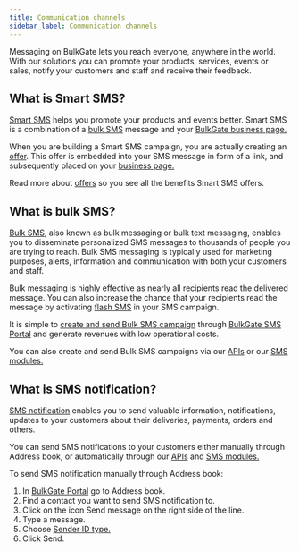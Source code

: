 ```yaml
---
title: Communication channels
sidebar_label: Communication channels 
---
```


Messaging on BulkGate lets you reach everyone, anywhere in the world. With our solutions you can promote your products, services, events or sales, notify your customers and staff and receive their feedback.

## What is Smart SMS?

[Smart SMS](https://www.bulkgate.com/en/solutions/smart-sms/) helps you promote your products and events better. Smart SMS is a combination of a [bulk SMS](https://www.bulkgate.com/en/solutions/sms#bulk-sms) message and your [BulkGate business page.](business-page.md#what-is-a-business-page) 

When you are building a Smart SMS campaign, you are actually creating an [offer](https://www.bulkgate.com/en/solutions/smart-sms#offers). This offer is embedded into your SMS message in form of a link, and subsequently placed on your [business page.](business-page.md#what-is-a-business-page) 

Read more about [offers](offers.md#what-is-an-offer) so you see all the benefits Smart SMS offers.

## What is bulk SMS?
[Bulk SMS](https://www.bulkgate.com/en/solutions/sms#bulk-sms), also known as bulk messaging or bulk text messaging, enables you to disseminate personalized SMS messages to thousands of people you are trying to reach. 
Bulk SMS messaging is typically used for marketing purposes, alerts, information and communication with both your customers and staff.  

Bulk messaging is highly effective as nearly all recipients read the delivered message. You can also increase the chance that your recipients read the message by activating [flash SMS](building-and-sending-campaigns.md#what-is-flash-sms) in your SMS campaign.
 
It is simple to [create and send Bulk SMS campaign](building-and-sending-campaigns.md#how-do-i-create-and-send-sms-campaign-on-bulkgate) through [BulkGate SMS Portal]( https://www.bulkgate.com/en/sms-portal/) and generate revenues with low operational costs. 

You can also create and send Bulk SMS campaigns via our [APIs](https://www.bulkgate.com/en/developers/sms-api/) or our [SMS modules.](https://www.bulkgate.com/en/sms-module/) 

## What is SMS notification?
[SMS notification](https://www.bulkgate.com/en/solutions/sms/#sms-notification) enables you to send valuable information, notifications, updates to your customers about their deliveries, payments, orders and others. 

You can send SMS notifications to your customers either manually through Address book, or automatically through our [APIs](https://www.bulkgate.com/en/developers/sms-api/) and [SMS modules.](https://www.bulkgate.com/en/sms-module/)

To send SMS notification manually through Address book:
1.	In [BulkGate Portal](https://portal.bulkgate.com) go to Address book.
2.	Find a contact you want to send SMS notification to.
3.	Click on the icon Send message on the right side of the line.
4.	Type a message.
5.	Choose [Sender ID type.](building-and-sending-campaigns.md#what-is-a-sender-type-and-how-can-i-use-it)
6.	Click Send.
